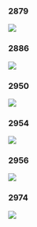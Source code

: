 

### 2879

![](https://img.smyhvae.com/2021-jike-yellow-2879.jpeg)


### 2886

![](https://img.smyhvae.com/2021-jike-yellow-2886.jpeg)

### 2950

![](https://img.smyhvae.com/2021-jike-yellow-2950.jpeg)

### 2954

![](https://img.smyhvae.com/2021-jike-yellow-2954.jpeg)

### 2956

![](https://img.smyhvae.com/2021-jike-yellow-2956.jpeg)

### 2974

![](https://img.smyhvae.com/2021-jike-yellow-2974.jpeg)

